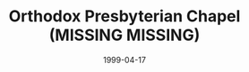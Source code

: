 ---
date: &id001 1999-04-17
end_date: null
location:
  address: null
  city: MISSING
  state: MISSING
minister:
- end: null
  name: Richard Mozer
  start: 2000-01-01
  type: pastor
ministers:
- Richard Mozer
name: Orthodox Presbyterian Chapel
names:
- end: 2000-09-16
  name: Orthodox Presbyterian Chapel
  start: 1999-04-17
origination_date: *id001
raw_data: "CT Torrington\n\nOrthodox Presbyterian Chapel  (April 17, 1999\u2013\
  September 16, 2000)\nPastor: Richard Mozer, 2000"
received_from: MISSING
states:
- MISSING
status:
  active: false
  end_date: 2000-09-16
  reason: null
  received_from: null
  withdrawal_to: null
title: Orthodox Presbyterian Chapel (MISSING MISSING)

---